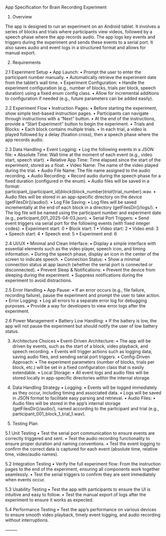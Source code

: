 App Specification for Brain Recording Experiment

1. Overview

The app is designed to run an experiment on an Android tablet. It involves a series of blocks and trials where participants view videos, followed by a speech phase where the app records audio. The app logs key events and triggers during the experiment and sends these events to a serial port. It also saves audio and event logs in a structured format and allows for manual export.

2. Requirements

2.1 Experiment Setup
	•	App Launch:
	•	Prompt the user to enter the participant number manually.
	•	Automatically retrieve the experiment date from the tablet’s wall time.
	•	Experiment Configuration:
	•	Handle the experiment configuration (e.g., number of blocks, trials per block, speech duration) using a fixed enum config class.
	•	Allow for incremental additions to configuration if needed (e.g., future parameters can be added easily).

2.2 Experiment Flow
	•	Instruction Pages:
	•	Before starting the experiment, show simple text-based instruction pages.
	•	Participants can navigate through instructions with a “Next” button.
	•	At the end of the instructions, provide a “Start Experiment” button to begin the experiment.
	•	Trials and Blocks:
	•	Each block contains multiple trials.
	•	In each trial, a video is played followed by a delay (fixation cross), then a speech phase where the app records audio.

2.3 Data Handling
	•	Event Logging:
	•	Log the following events in a JSON file:
	•	Absolute Time: Wall time at the moment of each event (e.g., video start, speech start).
	•	Relative App Time: Time elapsed since the start of the experiment, stored as a float.
	•	Video Name: The name of the video played during the trial.
	•	Audio File Name: The file name assigned to the audio recording.
	•	Audio Recording:
	•	Record audio during the speech phase for a fixed duration (configured in the enum).
	•	Audio files will be saved in a format: participant_{participant_id}_block_{block_number}_trial_{trial_number}.wav.
	•	Audio files will be stored in an app-specific directory on the device (getFilesDir()/audio/).
	•	Log File Saving:
	•	Log files will be saved incrementally at the end of each block in a directory (getFilesDir()/logs/).
	•	The log file will be named using the participant number and experiment date (e.g., participant_001_2025-04-03.json).
	•	Serial Port Triggers:
	•	Send event triggers via serial port for the following events (with fixed integer codes):
	•	Experiment start: 0
	•	Block start: 1
	•	Video start: 2
	•	Video end: 3
	•	Speech start: 4
	•	Speech end: 5
	•	Experiment end: 6

2.4 UI/UX
	•	Minimal and Clean Interface:
	•	Display a simple interface with essential elements such as the video player, speech icon, and timing information.
	•	During the speech phase, display an icon in the center of the screen to indicate speech.
	•	Connection Status:
	•	Show a minimal connection status at app launch (whether the serial port is connected or disconnected).
	•	Prevent Sleep & Notifications:
	•	Prevent the device from sleeping during the experiment.
	•	Suppress notifications during the experiment to avoid distractions.

2.5 Error Handling
	•	App Pause:
	•	If an error occurs (e.g., file failure, recording failure), pause the experiment and prompt the user to take action.
	•	Error Logging:
	•	Log all errors to a separate error log for debugging purposes.
	•	Provide a way for developers to view error logs after the experiment.

2.6 Power Management
	•	Battery Low Handling:
	•	If the battery is low, the app will not pause the experiment but should notify the user of low battery status.

3. Architecture Choices
	•	Event-Driven Architecture:
	•	The app will be driven by events, such as the start of a block, video playback, and speech recording.
	•	Events will trigger actions such as logging data, saving audio files, and sending serial port triggers.
	•	Config-Driven Approach:
	•	The experiment parameters (number of blocks, trials per block, etc.) will be set in a fixed configuration class that is easily extendable.
	•	Local Storage:
	•	All event logs and audio files will be stored locally in app-specific directories within the internal storage.

4. Data Handling Strategy
	•	Logging:
	•	Events will be logged immediately as they occur, including timing and associated data.
	•	Logs will be saved in JSON format to facilitate easy parsing and retrieval.
	•	Audio Files:
	•	Audio files will be stored in the app’s internal storage (getFilesDir()/audio/), named according to the participant and trial (e.g., participant_001_block_1_trial_1.wav).

5. Testing Plan

5.1 Unit Testing
	•	Test the serial port communication to ensure events are correctly triggered and sent.
	•	Test the audio recording functionality to ensure proper duration and naming conventions.
	•	Test the event logging to confirm the correct data is captured for each event (absolute time, relative time, video/audio names).

5.2 Integration Testing
	•	Verify the full experiment flow: From the instruction pages to the end of the experiment, ensuring all components work together seamlessly.
	•	Test the serial triggers to confirm they are sent immediately when events occur.

5.3 Usability Testing
	•	Test the app with participants to ensure the UI is intuitive and easy to follow.
	•	Test the manual export of logs after the experiment to ensure it works as expected.

5.4 Performance Testing
	•	Test the app’s performance on various devices to ensure smooth video playback, timely event logging, and audio recording without interruptions.

⸻